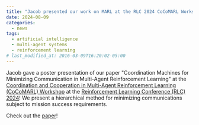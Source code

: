 ```yaml
---
title: "Jacob presented our work on MARL at the RLC 2024 CoCoMARL Workshop!"
date: 2024-08-09
categories:
  - news
tags:
  - artificial intelligence
  - multi-agent systems
  - reinforcement learning
# last_modified_at: 2016-03-09T16:20:02-05:00
---
```


Jacob gave a poster presentation of our paper "Coordination Machines for Minimizing Communication in Multi-Agent Reinforcement Learning" at the [Coordination and Cooperation in Multi-Agent Reinforcement Learning (CoCoMARL) Workshop](https://sites.google.com/view/cocomarl-2024/home?authuser=0) at the [Reinforcement Learning Conference (RLC) 2024](https://rl-conference.cc/index.html)! We present a hierarchical method for minimizing communications subject to mission success requirements.

Check out the [paper](https://openreview.net/forum?id=SnTvlVU7xr)!
